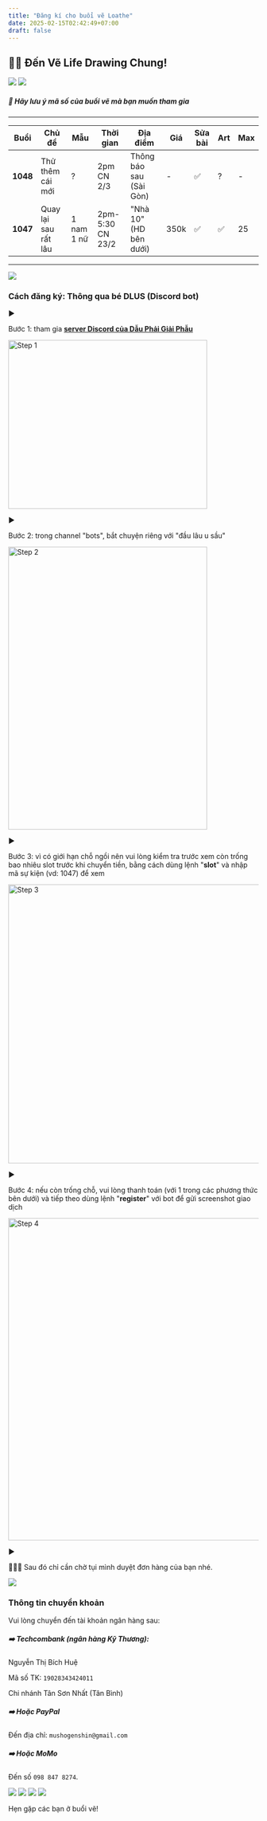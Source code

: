 ```yaml
---
title: "Đăng kí cho buổi vẽ Loathe"
date: 2025-02-15T02:42:49+07:00
draft: false
---
```


## 👯‍♀️ Đến Vẽ Life Drawing Chung!

![](/images/loathe/loathe-friends-5.jpg)
![](/images/loathe/loathe-friends-1.jpg)

##### 👀 Hãy lưu ý mã số của buổi vẽ mà bạn muốn tham gia

---

| Buổi     | Chủ đề               | Mẫu        | Thời gian        | Địa điểm                | Giá  | Sửa bài | Art | Max |
|----------|----------------------|------------|------------------|-------------------------|------|---------|-----|-----|
| **1048** | Thử thêm cái mới     | ?          | 2pm CN 2/3       | Thông báo sau (Sài Gòn) | -    | ✅       | ?   | -   |
| **1047** | Quay lại sau rất lâu | 1 nam 1 nữ | 2pm-5:30 CN 23/2 | "Nhà 10" (HD bên dưới)  | 350k | ✅       | ✅   | 25  |

---

![](/images/loathe/loathe-friends-8.jpg)

### Cách đăng ký: Thông qua bé DLUS (Discord bot)

►

Bước 1: tham gia [**server Discord của Dẫu Phải Giải Phẫu**](https://discord.gg/XcjvTRkn8T)

<img src="/images/loathe/loathe-dlus-1.jpg" alt="Step 1" width="400" height="339">

►

Bước 2: trong channel "bots", bắt chuyện riêng với "đầu lâu u sầu"

<img src="/images/loathe/loathe-dlus-2.jpg" alt="Step 2" width="400" height="568">


►

Bước 3: vì có giới hạn chỗ ngồi nên vui lòng kiểm tra trước xem còn trống bao nhiêu slot trước khi chuyển tiền, bằng cách dùng lệnh "**slot**" và nhập mã sự kiện (vd: 1047) để xem

<img src="/images/loathe/loathe-dlus-3.jpg" alt="Step 3" width="720" height="560">

►

Bước 4: nếu còn trống chỗ, vui lòng thanh toán (với 1 trong các phương thức bên dưới) và tiếp theo dùng lệnh "**register**" với bot để gửi screenshot giao dịch

<img src="/images/loathe/loathe-dlus-4.jpg" alt="Step 4" width="800" height="647">

►

🙋🏻‍♀️ Sau đó chỉ cần chờ tụi mình duyệt đơn hàng của bạn nhé.

![](/images/loathe/loathe-friends-6.jpg)

### Thông tin chuyển khoản

Vui lòng chuyển đến tài khoản ngân hàng sau:

##### ➡️ **Techcombank** (ngân hàng Kỹ Thương):

Nguyễn Thị Bích Huệ

Mã số TK: `19028343424011`

Chi nhánh Tân Sơn Nhất (Tân Bình)

##### ➡️ Hoặc **PayPal**

Đến địa chỉ: `mushogenshin@gmail.com`

##### ➡️ Hoặc **MoMo**

Đến số `098 847 8274`.

<!-- ##### Áp dụng cho mọi hình thức chuyển tiền:

Phần nội dung chuyển khoản xin ghi rõ **họ tên và email** của các bạn kèm **mã khoá học** (`HAA00`), ví dụ:

`Pham Thi Khue khuepham908.gmail HAA00` (nếu chuyển qua ngân hàng thì nội dung không cần dấu `@`, và có thể bỏ bớt các ký tự đặc biệt nếu ngân hàng không cho phép).

--- -->

![](/images/loathe/loathe-friends-4.jpg)
![](/images/loathe/loathe-friends-2.jpg)
![](/images/loathe/loathe-friends-7.jpg)
![](/images/loathe/loathe-friends-3.jpg)

Hẹn gặp các bạn ở buổi vẽ!